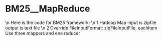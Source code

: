 # BM25__MapReduce
\n
Here is the code for BM25 framework:
\n
1.Hadoop Map input is zipfile
  output is text file
\n
2.Override FileInputFormat: zipFileInputFile, eachItem 
  Use three mappers and ene reducer



